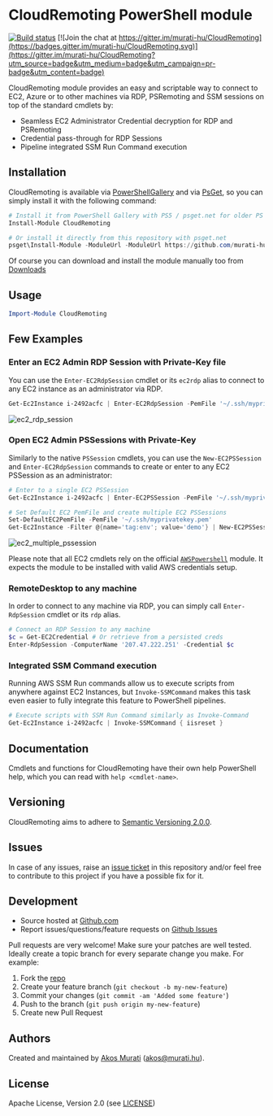 CloudRemoting PowerShell module
===============================

[![Build status](https://ci.appveyor.com/api/projects/status/kdc6a75b8wludjq6?svg=true)](https://ci.appveyor.com/project/muratiakos/cloudremoting)
[![Join the chat at https://gitter.im/murati-hu/CloudRemoting](https://badges.gitter.im/murati-hu/CloudRemoting.svg)](https://gitter.im/murati-hu/CloudRemoting?utm_source=badge&utm_medium=badge&utm_campaign=pr-badge&utm_content=badge)

CloudRemoting module provides an easy and scriptable way to connect to EC2, Azure
or to other machines via RDP, PSRemoting and SSM sessions on top of the standard
cmdlets by:
 - Seamless EC2 Administrator Credential decryption for RDP and PSRemoting
 - Credential pass-through for RDP Sessions
 - Pipeline integrated SSM Run Command execution

## Installation
CloudRemoting is available via [PowerShellGallery][PowerShellGallery] and via
[PsGet][psget], so you can simply install it with the following command:
```powershell
# Install it from PowerShell Gallery with PS5 / psget.net for older PS versions
Install-Module CloudRemoting

# Or install it directly from this repository with psget.net
psget\Install-Module -ModuleUrl -ModuleUrl https://github.com/murati-hu/CloudRemoting/archive/latest.zip
```
Of course you can download and install the module manually too from
[Downloads][download]

## Usage
```powershell
Import-Module CloudRemoting
```

## Few Examples
### Enter an EC2 Admin RDP Session with Private-Key file
You can use the `Enter-EC2RdpSession` cmdlet or its `ec2rdp` alias to connect to any EC2 instance as an administrator via RDP.
```powershell
Get-Ec2Instance i-2492acfc | Enter-EC2RdpSession -PemFile '~/.ssh/myprivatekey.pem'
```
![ec2_rdp_session](https://cloud.githubusercontent.com/assets/2268036/14919383/ae1d3438-0e7c-11e6-9026-d995fb2deb50.gif)


### Open EC2 Admin PSSessions with Private-Key
Similarly to the native `PSSession` cmdlets, you can use the `New-EC2PSSession` and `Enter-EC2RdpSession` commands to create or enter to any EC2 PSSession as an administrator:
```powershell
# Enter to a single EC2 PSSession
Get-Ec2Instance i-2492acfc | Enter-EC2PSSession -PemFile '~/.ssh/myprivatekey.pem'

# Set Default EC2 PemFile and create multiple EC2 PSSessions
Set-DefaultEC2PemFile -PemFile '~/.ssh/myprivatekey.pem'
Get-Ec2Instance -Filter @{name='tag:env'; value='demo'} | New-EC2PSSession
```
![ec2_multiple_pssession](https://cloud.githubusercontent.com/assets/2268036/14919352/8a8cb82c-0e7c-11e6-9260-23a0fa4dd912.gif)

Please note that all EC2 cmdlets rely on the official [`AWSPowershell`][AWSPowershell] module.
It expects the module to be installed with valid AWS credentials setup.


### RemoteDesktop to any machine
In order to connect to any machine via RDP, you can simply call `Enter-RdpSession` cmdlet or its `rdp` alias.
```powershell
# Connect an RDP Session to any machine
$c = Get-EC2Credential # Or retrieve from a persisted creds
Enter-RdpSession -ComputerName '207.47.222.251' -Credential $c
```

### Integrated SSM Command execution
Running AWS SSM Run commands allow us to execute scripts from anywhere against EC2 Instances, but
`Invoke-SSMCommand` makes this task even easier to fully integrate this feature to PowerShell pipelines.
```powershell
# Execute scripts with SSM Run Command similarly as Invoke-Command
Get-Ec2Instance i-2492acfc | Invoke-SSMCommand { iisreset }
```

## Documentation
Cmdlets and functions for CloudRemoting have their own help PowerShell help, which
you can read with `help <cmdlet-name>`.

## Versioning
CloudRemoting aims to adhere to [Semantic Versioning 2.0.0][semver].

## Issues
In case of any issues, raise an [issue ticket][issues] in this repository and/or
feel free to contribute to this project if you have a possible fix for it.

## Development
* Source hosted at [Github.com][repo]
* Report issues/questions/feature requests on [Github Issues][issues]

Pull requests are very welcome! Make sure your patches are well tested.
Ideally create a topic branch for every separate change you make. For
example:

1. Fork the [repo][repo]
2. Create your feature branch (`git checkout -b my-new-feature`)
3. Commit your changes (`git commit -am 'Added some feature'`)
4. Push to the branch (`git push origin my-new-feature`)
5. Create new Pull Request

## Authors
Created and maintained by [Akos Murati][muratiakos] (<akos@murati.hu>).

## License
Apache License, Version 2.0 (see [LICENSE][LICENSE])

[repo]: https://github.com/murati-hu/CloudRemoting
[issues]: https://github.com/murati-hu/CloudRemoting/issues
[muratiakos]: http://murati.hu
[license]: LICENSE
[semver]: http://semver.org/
[psget]: http://psget.net/
[download]: https://github.com/murati-hu/CloudRemoting/archive/latest.zip
[PowerShellGallery]: https://www.powershellgallery.com
[AWSPowershell]: https://aws.amazon.com/powershell
